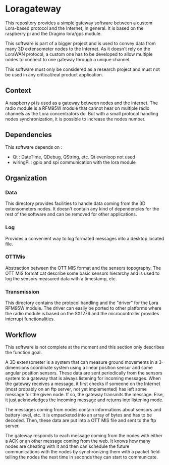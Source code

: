 # Loragateway

This repository provides a simple gateway software between a custom 
Lora-based protocol and the Internet, in general. It is based on the 
raspberry pi and the Dragino lora/gps module. 

This software is part of a bigger project and is used to convey data 
from many 3D extensometer nodes to the Internet. As it doesn't rely on
the LoraWAN protocol, a custom one has to be developed to allow multiple
nodes to connect to one gateway through a unique channel. 

This software must only be considered as a research project and must not
be used in any critical/real product application.  

## Context 

A raspberry pi is used as a gateway between nodes and the internet. The
radio module is a RFM95W module that cannot hear on multiple radio 
channels as the Lora concentrators do. But with a small protocol handling
nodes synchronization, it is possible to increase the nodes number. 


## Dependencies
This software depends on :
* Qt : DateTime, QDebug, QString, etc. Qt evenloop not used
* wiringPi : gpio and spi communication with the lora module

## Organization
### Data
This directory provides facilities to handle data coming from the 3D
extensometers nodes. It doesn't contain any kind of dependencies for the
rest of the software and can be removed for other applications. 

### Log 
Provides a convenient way to log formated messages into a desktop located
file. 

### OTTMis 
Abstraction between the OTT MIS format and the sensors topography. The 
OTT MIS format cat describe some basic sensors hierarchy and is used to
log the sensors measured data with a timestamp, etc. 

### Transmission
This directory contains the protocol handling and the "driver" for the
Lora RFM95W module. 
The driver can easily be ported to other platforms where the radio 
module is based on the SX1276 and the microcontroller provides interrupt
functionalities. 

## Workflow
This software is not complete at the moment and this section only 
describes the function goal. 

A 3D extensometer is a system that can measure ground movements in a 
3-dimensions coordinate system using a linear position sensor and some
angular position sensors. These data are sent periodically from the 
sensors system to a gateway that is always listening for incoming 
messages. When the gateway receives a message, it first checks if someone
on the Internet (most probably on an ftp server, not yet implemented) 
has left some message for the given node. If so, the gateway transmits
the message. Else, it just acknowledges the incoming message and returns 
into listening mode. 

The messages coming from nodes contain informations about sensors and 
battery level, etc. It is empacketed into an array of bytes and has to
be decoded. Then, these data are put into a OTT MIS file and sent to
the ftp server. 

The gateway responds to each message coming from the nodes with either a
ACK or an other message coming from the web. It knows how many nodes are 
cheating with it and then can schedule the future communications with the
nodes by synchronizing them with a packet field telling the nodes the 
next time in seconds they can start to communicate. 

